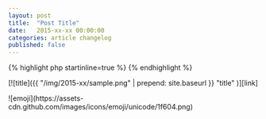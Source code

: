 ```yaml
---
layout: post
title:  "Post Title"
date:   2015-xx-xx 00:00:00
categories: article changelog
published: false
---
```


<!--more-->

{% highlight php startinline=true %}
{% endhighlight %}

<div class="alert alert-info" role="alert">
</div>

[![title]({{ "/img/2015-xx/sample.png" | prepend: site.baseurl }}
  "title"
)][link]

<span class="emoji">
![emoji](https://assets-cdn.github.com/images/icons/emoji/unicode/1f604.png)
</span>
<!-- http://www.emoji-cheat-sheet.com/ -->

[IP-Geo-Block]: https://wordpress.org/plugins/ip-geo-block/ "WordPress &#8250; IP Geo Block &laquo; WordPress Plugins"
